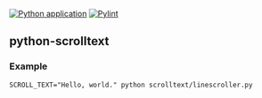 [![Python application](https://github.com/jimdeekepler/python-scrolltext/actions/workflows/python-app.yml/badge.svg)](https://github.com/jimdeekepler/python-scrolltext/actions/workflows/python-app.yml)
[![Pylint](https://github.com/jimdeekepler/python-scrolltext/actions/workflows/pylint.yml/badge.svg)](https://github.com/jimdeekepler/python-scrolltext/actions/workflows/pylint.yml)

## python-scrolltext

### Example

    SCROLL_TEXT="Hello, world." python scrolltext/linescroller.py
